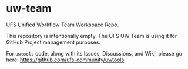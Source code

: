 # uw-team
UFS Unified Workflow Team Workspace Repo.

This repository is intentionally empty. The UFS UW Team is using it for GitHub Project management purposes. 

For ``uwtools`` code, along with its Issues, Discussions, and Wiki, please go here: https://github.com/ufs-community/uwtools




